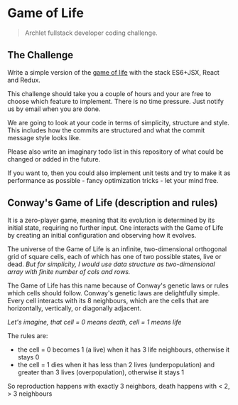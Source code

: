 
# Game of Life

> Archlet fullstack developer coding challenge.

## The Challenge

Write a simple version of the [game of life](https://en.wikipedia.org/wiki/Conway's_Game_of_Life) with the stack ES6+JSX, React and Redux.

This challenge should take you a couple of hours and your are free to choose which feature to implement. There is no time pressure. Just notify us by email when you are done.

We are going to look at your code in terms of simplicity, structure and style. This includes how the commits are structured and what the commit message style looks like.

Please also write an imaginary todo list in this repository of what could be changed or added in the future.

If you want to, then you could also implement unit tests and try to make it as performance as possible - fancy optimization tricks - let your mind free.

## Conway's Game of Life (description and rules)

It is a zero-player game, meaning that its evolution is determined by its initial state, requiring no further input. One interacts with the Game of Life by creating an initial configuration and observing how it evolves. 

The universe of the Game of Life is an infinite, two-dimensional orthogonal grid of square cells, each of which has one of two possible states, live or dead.
_But for simplicity, I would use data structure as two-dimensional array with finite number of cols and rows._

The Game of Life has this name because of Conway's genetic laws or rules which cells should follow. 
Conway's genetic laws are delightfully simple. Every cell interacts with its 8 neighbours, which are the cells that are horizontally, vertically, or diagonally adjacent. 

_Let's imagine, that cell = 0 means death, cell = 1 means life_

The rules are: 
* the cell = 0 becomes 1 (a live) when it has 3 life neighbours, otherwise it stays 0
* the cell = 1 dies when it has less than 2 lives (underpopulation) and greater than 3 lives (overpopulation), otherwise it stays 1

So reproduction happens with exactly 3 neighbors, death happens with < 2, > 3 neighbours
